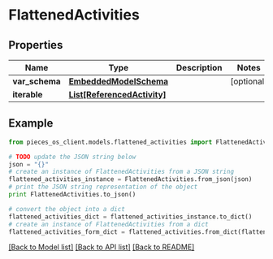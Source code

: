 # FlattenedActivities


## Properties
Name | Type | Description | Notes
------------ | ------------- | ------------- | -------------
**var_schema** | [**EmbeddedModelSchema**](EmbeddedModelSchema.md) |  | [optional] 
**iterable** | [**List[ReferencedActivity]**](ReferencedActivity.md) |  | 

## Example

```python
from pieces_os_client.models.flattened_activities import FlattenedActivities

# TODO update the JSON string below
json = "{}"
# create an instance of FlattenedActivities from a JSON string
flattened_activities_instance = FlattenedActivities.from_json(json)
# print the JSON string representation of the object
print FlattenedActivities.to_json()

# convert the object into a dict
flattened_activities_dict = flattened_activities_instance.to_dict()
# create an instance of FlattenedActivities from a dict
flattened_activities_form_dict = flattened_activities.from_dict(flattened_activities_dict)
```
[[Back to Model list]](../README.md#documentation-for-models) [[Back to API list]](../README.md#documentation-for-api-endpoints) [[Back to README]](../README.md)


